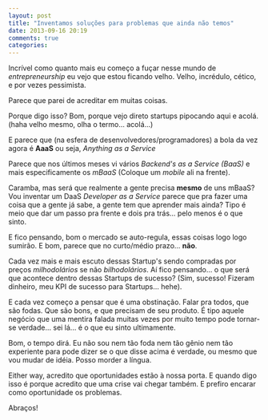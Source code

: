 ```yaml
---
layout: post
title: "Inventamos soluções para problemas que ainda não temos"
date: 2013-09-16 20:19
comments: true
categories: 
---
```


Incrível como quanto mais eu começo a fuçar nesse mundo de _entrepreneurship_ eu vejo que estou ficando velho.
Velho, incrédulo, cético, e por vezes pessimista.

Parece que parei de acreditar em muitas coisas. 

Porque digo isso? Bom, porque vejo direto startups pipocando aqui e acolá. (haha velho mesmo, olha o termo... acolá...)

E parece que (na esfera de desenvolvedores/programadores) a bola da vez agora é __AaaS__ ou seja, _Anything as a Service_

Parece que nos últimos meses vi vários _Backend's as a Service (BaaS)_ e mais especificamente os _mBaaS_ (Coloque um _mobile_ ali na frente).

Caramba, mas será que realmente a gente precisa **mesmo** de uns mBaaS? 
Vou inventar um DaaS _Developer as a Service_ parece que pra fazer uma coisa que a gente já sabe, a gente tem que aprender mais ainda? Tipo é meio que dar um passo pra frente e dois pra trás... pelo menos é o que sinto.

E fico pensando, bom o mercado se auto-regula, essas coisas logo logo sumirão. E bom, parece que no curto/médio prazo... **não**.

Cada vez mais e mais escuto dessas Startup's sendo compradas por preços _milhodolários_ se não _bilhodolários_.
Aí fico pensando... o que será que acontece dentro dessas Startups de sucesso? (Sim, sucesso! Fizeram dinheiro, meu KPI de sucesso para Startups... hehe).

E cada vez começo a pensar que é uma obstinação. Falar pra todos, que são fodas. Que são bons, e que precisam de seu produto. É tipo aquele negócio que uma mentira falada muitas vezes por muito tempo pode tornar-se verdade... sei lá... é o que eu sinto ultimamente.

Bom, o tempo dirá. Eu não sou nem tão foda nem tão gênio nem tão experiente para pode dizer se o que disse acima é verdade, ou mesmo que vou mudar de idéia. Posso morder a língua. 

Either way, acredito que oportunidades estão à nossa porta. E quando digo isso é porque acredito que uma crise vai chegar também. E prefiro encarar como oportunidade os problemas.

Abraços!
